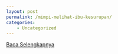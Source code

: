```yaml
---
layout: post
permalink: /mimpi-melihat-ibu-kesurupan/
categories:
    - Uncategorized
---
```


[Baca Selengkapnya](/08)